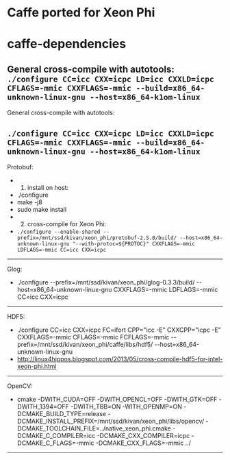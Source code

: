# Caffe ported for Xeon Phi

caffe-dependencies
==================

General cross-compile with autotools:
```./configure CC=icc CXX=icpc LD=icc CXXLD=icpc CFLAGS=-mmic CXXFLAGS=-mmic --build=x86_64-unknown-linux-gnu --host=x86_64-k1om-linux```
----

General cross-compile with autotools:

```./configure CC=icc CXX=icpc LD=icc CXXLD=icpc CFLAGS=-mmic CXXFLAGS=-mmic --build=x86_64-unknown-linux-gnu --host=x86_64-k1om-linux```
----

Protobuf:
* 1. install on host:
* ./configure
* make -j8
* sudo make install
* 2. cross-compile for Xeon Phi:
* ```./configure --enable-shared --prefix=/mnt/ssd/kivan/xeon_phi/protobuf-2.5.0/build/ --host=x86_64-unknown-linux-gnu "--with-protoc=${PROTOC}" CXXFLAGS=-mmic LDFLAGS=-mmic CC=icc CXX=icpc```
----

Glog:
* ./configure --prefix=/mnt/ssd/kivan/xeon_phi/glog-0.3.3/build/ --host=x86_64-unknown-linux-gnu CXXFLAGS=-mmic LDFLAGS=-mmic CC=icc CXX=icpc
----

HDF5:
* ./configure CC=icc CXX=icpc FC=ifort CPP="icc -E" CXXCPP="icpc -E" CXXFLAGS=-mmic CFLAGS=-mmic FCFLAGS=-mmic --prefix=/mnt/ssd/kivan/xeon_phi/caffe/libs/hdf5/ --host=x86_64-unknown-linux-gnu
* http://linux4hippos.blogspot.com/2013/05/cross-compile-hdf5-for-intel-xeon-phi.html
----

OpenCV:
* cmake -DWITH_CUDA=OFF -DWITH_OPENCL=OFF -DWITH_GTK=OFF -DWITH_1394=OFF -DWITH_TBB=ON -WITH_OPENMP=ON -DCMAKE_BUILD_TYPE=release -DCMAKE_INSTALL_PREFIX=/mnt/ssd/kivan/xeon_phi/libs/opencv/ -DCMAKE_TOOLCHAIN_FILE=../native_xeon_phi.cmake -DCMAKE_C_COMPILER=icc -DCMAKE_CXX_COMPILER=icpc -DCMAKE_C_FLAGS=-mmic -DCMAKE_CXX_FLAGS=-mmic ../
----

